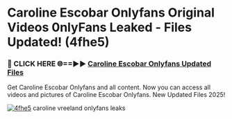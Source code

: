 # Caroline Escobar Onlyfans Original Videos 0nlyFans Leaked - Files Updated! (4fhe5)

<h3>🔴 CLICK HERE 🌐==►► <a href="https://tinyurl.com/2wckxsce" rel="nofollow">Caroline Escobar Onlyfans Updated Files</a></h3>

Get Caroline Escobar Onlyfans and all content. Now you can access all videos and pictures of Caroline Escobar Onlyfans. New Updated Files 2025!

[![4fhe5](https://i.imgur.com/AFduVYN.gif)](https://tinyurl.com/2wckxsce)
caroline vreeland onlyfans leaks